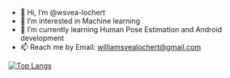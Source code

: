 - 👋 Hi, I’m @wsvea-lochert
- 👀 I’m interested in Machine learning
- 🌱 I’m currently learning Human Pose Estimation and Android development
- 📫 Reach me by Email: williamsvealochert@gmail.com

[![Top Langs](https://github-readme-stats.vercel.app/api/top-langs/?username=wsvea-lochert&hide=javascript,html)](https://github.com/wsvea-lochert/github-readme-stats)

<!-- - 💞️ I’m looking to collaborate on stuff-->

<!---
wsvea-lochert/wsvea-lochert is a ✨ special ✨ repository because its `README.md` (this file) appears on your GitHub profile.
You can click the Preview link to take a look at your changes.
--->
